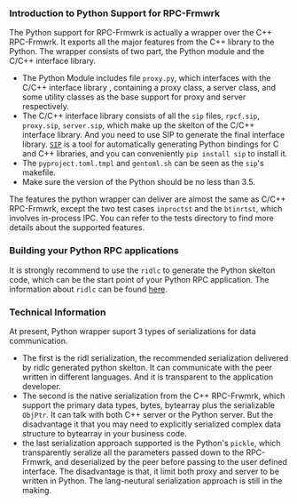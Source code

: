 ### Introduction to Python Support for RPC-Frmwrk
The Python support for RPC-Frmwrk is actually a wrapper over the C++ RPC-Frmwrk. It exports all the major features from the C++ library to the Python. The wrapper consists of two part, the Python module and the C/C++ interface library. 
  * The Python Module includes file `proxy.py`, which interfaces with the C/C++ interface library , containing a proxy class, a server class, and some utility classes as the base support for proxy and server respectively.
  * The C/C++ interface library consists of all the `sip` files, `rpcf.sip`, `proxy.sip`, `server.sip`, which make up the skelton of the C/C++ interface library. And you need to use SIP to generate the final interface library. [`SIP`](https://www.riverbankcomputing.com/software/sip) is a tool for automatically generating Python bindings for C and C++ libraries, and you can conveniently `pip install sip` to install it.
  * The `pyproject.toml.tmpl` and `gentoml.sh` can be seen as the `sip`'s makefile.
  * Make sure the version of the Python should be no less than 3.5.

The features the python wrapper can deliver are almost the same as C/C++ RPC-Frmwrk, except the two test cases `inproctst` and the `btinrtst`, which involves in-process IPC. You can refer to the tests directory to find more details about the supported features.

### Building your Python RPC applications
It is strongly recommend to use the `ridlc` to generate the Python skelton code, which can be the start point of your Python RPC application. The information about `ridlc` can be found [here](https://github.com/zhiming99/rpc-frmwrk/tree/master/ridl#introduction).

### Technical Information
At present, Python wrapper suport 3 types of serializations for data communication.
* The first is the ridl serialization, the recommended serialization delivered by ridlc generated python skelton. It can communicate with the peer written in different languages. And it is transparent to the application developer.
* The second is the native serialization from the C++ RPC-Frwmrk, which support the primary data types, bytes, bytearray plus the serializable `ObjPtr`. It can talk with both C++ server or the Python server. But the disadvantage it that you may need to explicitly serialized complex data structure to bytearray in your business code.
* the last serialization approach supported is the Python's `pickle`, which transparently seralize all the parameters passed down to the RPC-Frmwrk, and deserialized by the peer before passing to the user defined interface. The disadvantage is that, it limit both proxy and server to be written in Python. The lang-neutural serialization approach is still in the making. 

